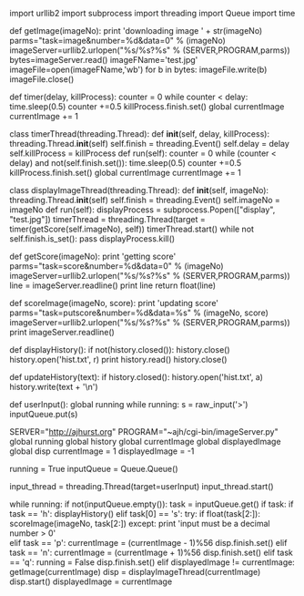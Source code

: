 import urllib2
import subprocess
import threading
import Queue
import time

def getImage(imageNo):
	print 'downloading image ' + str(imageNo)
	parms="task=image&number=%d&data=0" % (imageNo)
	imageServer=urllib2.urlopen("%s/%s?%s" % (SERVER,PROGRAM,parms))
	bytes=imageServer.read()
	imageFName='test.jpg'
	imageFile=open(imageFName,'wb')
	for b in bytes:
		imageFile.write(b)
	imageFile.close()
	
def timer(delay, killProcess):
	counter = 0
	while counter < delay:
		time.sleep(0.5)
		counter +=0.5
	killProcess.finish.set()
	global currentImage
	currentImage += 1
	
class timerThread(threading.Thread):
	def __init__(self, delay, killProcess):
		threading.Thread.__init__(self)
		self.finish = threading.Event()
		self.delay = delay
		self.killProcess = killProcess
	def run(self):
		counter = 0
		while (counter < delay) and not(self.finish.set()):
			time.sleep(0.5)
			counter +=0.5
		killProcess.finish.set()
		global currentImage
		currentImage += 1
		
	
class displayImageThread(threading.Thread):
	def __init__(self, imageNo):
		threading.Thread.__init__(self)
		self.finish = threading.Event()
		self.imageNo = imageNo
	def run(self):
		displayProcess = subprocess.Popen(["display", "test.jpg"])
		timerThread = threading.Thread(target = timer(getScore(self.imageNo), self))
		timerThread.start()
		while not self.finish.is_set():
			pass
		displayProcess.kill()

def getScore(imageNo):
	print 'getting score'
	parms="task=score&number=%d&data=0" % (imageNo)
	imageServer=urllib2.urlopen("%s/%s?%s" % (SERVER,PROGRAM,parms))
	line = imageServer.readline()
	print line
	return float(line)

def scoreImage(imageNo, score):
	print 'updating score'
	parms="task=putscore&number=%d&data=%s" % (imageNo, score)
	imageServer=urllib2.urlopen("%s/%s?%s" % (SERVER,PROGRAM,parms))
	print imageServer.readline()
	
def displayHistory():
	if not(history.closed()):
		history.close()
	history.open('hist.txt', r)
	print history.read()
	history.close()

def updateHistory(text):
	if history.closed():
		history.open('hist.txt', a)
	history.write(text + '\n')
		
def userInput():
	global running
	while running:
		s = raw_input('>')
		inputQueue.put(s)

SERVER="http://ajhurst.org"
PROGRAM="~ajh/cgi-bin/imageServer.py"
global running
global history
global currentImage
global displayedImage
global disp
currentImage = 1
displayedImage = -1


running = True
inputQueue = Queue.Queue()

input_thread = threading.Thread(target=userInput)
input_thread.start()

while running:
	if not(inputQueue.empty()):
		task = inputQueue.get()
		if task:
			if task == 'h':
				displayHistory()
			elif task[0] == 's':
				try:
					if float(task[2:]):
						scoreImage(imageNo, task[2:])
				except:
					print 'input must be a decimal number > 0'	
			elif task == 'p':
				currentImage = (currentImage - 1)%56
				disp.finish.set()
			elif task == 'n':
				currentImage = (currentImage + 1)%56
				disp.finish.set()
			elif task == 'q':
				running = False
				disp.finish.set()
	elif displayedImage != currentImage:
		getImage(currentImage)
		disp = displayImageThread(currentImage)
		disp.start()
		displayedImage = currentImage
	
		
	
